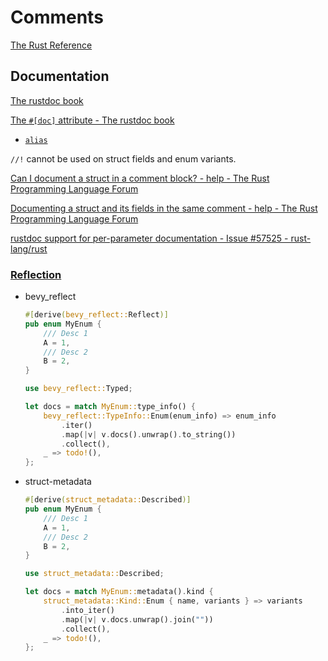 # Comments
[The Rust Reference](https://doc.rust-lang.org/reference/comments.html)

## Documentation
[The rustdoc book](https://doc.rust-lang.org/rustdoc/what-is-rustdoc.html)

[The `#[doc]` attribute - The rustdoc book](https://doc.rust-lang.org/rustdoc/write-documentation/the-doc-attribute.html)
- [`alias`](https://doc.rust-lang.org/rustdoc/write-documentation/the-doc-attribute.html#alias)

`//!` cannot be used on struct fields and enum variants.

[Can I document a struct in a comment block? - help - The Rust Programming Language Forum](https://users.rust-lang.org/t/can-i-document-a-struct-in-a-comment-block/96515)

[Documenting a struct and its fields in the same comment - help - The Rust Programming Language Forum](https://users.rust-lang.org/t/documenting-a-struct-and-its-fields-in-the-same-comment/116529)

[rustdoc support for per-parameter documentation - Issue #57525 - rust-lang/rust](https://github.com/rust-lang/rust/issues/57525)

### [Reflection](Type%20System/Reflection.md)
- bevy_reflect
  ```rust
  #[derive(bevy_reflect::Reflect)]
  pub enum MyEnum {
      /// Desc 1
      A = 1,
      /// Desc 2
      B = 2,
  }

  use bevy_reflect::Typed;

  let docs = match MyEnum::type_info() {
      bevy_reflect::TypeInfo::Enum(enum_info) => enum_info
          .iter()
          .map(|v| v.docs().unwrap().to_string())
          .collect(),
      _ => todo!(),
  };
  ```

- struct-metadata
  ```rust
  #[derive(struct_metadata::Described)]
  pub enum MyEnum {
      /// Desc 1
      A = 1,
      /// Desc 2
      B = 2,
  }

  use struct_metadata::Described;

  let docs = match MyEnum::metadata().kind {
      struct_metadata::Kind::Enum { name, variants } => variants
          .into_iter()
          .map(|v| v.docs.unwrap().join(""))
          .collect(),
      _ => todo!(),
  };
  ```